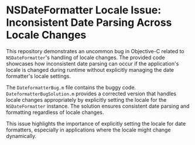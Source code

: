 # NSDateFormatter Locale Issue: Inconsistent Date Parsing Across Locale Changes

This repository demonstrates an uncommon bug in Objective-C related to `NSDateFormatter`'s handling of locale changes.  The provided code showcases how inconsistent date parsing can occur if the application's locale is changed during runtime without explicitly managing the date formatter's locale settings.

The `DateformatterBug.m` file contains the buggy code.  `DateformatterBugSolution.m` provides a corrected version that handles locale changes appropriately by explicitly setting the locale for the `NSDateFormatter` instance.  The solution ensures consistent date parsing and formatting regardless of locale changes.

This issue highlights the importance of explicitly setting the locale for date formatters, especially in applications where the locale might change dynamically.